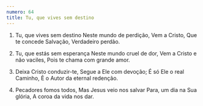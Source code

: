 ```yaml
---
numero: 64
title: Tu, que vives sem destino
---
```

1. Tu, que vives sem destino
Neste mundo de perdição,
Vem a Cristo,
Que te concede Salvação,
Verdadeiro perdão.

2. Tu, que estás sem esperança
Neste mundo cruel de dor,
Vem a Cristo e não vaciles,
Pois te chama com grande amor.

3. Deixa Cristo conduzir-te,
Segue a Ele com devoção;
É só Ele o real Caminho,
È o Autor da eternal redenção.

4. Pecadores fomos todos,
Mas Jesus veio nos salvar
Para, um dia na Sua glória,
A coroa da vida nos dar.
